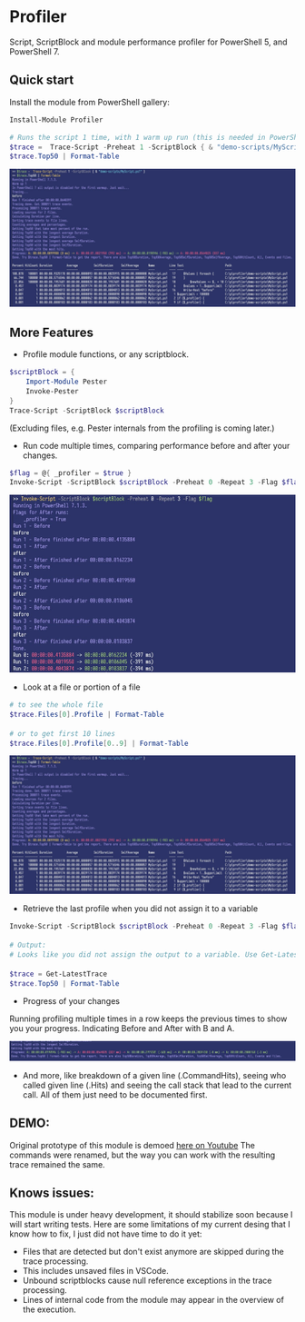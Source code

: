 # Profiler

Script, ScriptBlock and module performance profiler for PowerShell 5, and PowerShell 7. 

## Quick start

Install the module from PowerShell gallery: 

```powershell
Install-Module Profiler
```

```powershell
# Runs the script 1 time, with 1 warm up run (this is needed in PowerShell 7)
$trace =  Trace-Script -Preheat 1 -ScriptBlock { & "demo-scripts/MyScript.ps1" }
$trace.Top50 | Format-Table
```

![](images/Profile.jpg)

## More Features 

- Profile module functions, or any scriptblock.
```powershell
$scriptBlock = { 
    Import-Module Pester
    Invoke-Pester
}
Trace-Script -ScriptBlock $scriptBlock
```

(Excluding files, e.g. Pester internals from the profiling is coming later.)


- Run code multiple times, comparing performance before and after your changes. 

```powershell
$flag = @{ _profiler = $true }
Invoke-Script -ScriptBlock $scriptBlock -Preheat 0 -Repeat 3 -Flag $flag
```

![](images/Compare.jpg)

- Look at a file or portion of a file

```powershell
# to see the whole file 
$trace.Files[0].Profile | Format-Table

# or to get first 10 lines 
$trace.Files[0].Profile[0..9] | Format-Table
```

![](images/Profile.jpg)

- Retrieve the last profile when you did not assign it to a variable 

```powershell 
Invoke-Script -ScriptBlock $scriptBlock -Preheat 0 -Repeat 3 -Flag $flag

# Output:
# Looks like you did not assign the output to a variable. Use Get-LatestTrace to retrieve the trace, e.g.: $trace = Get-LatestTrace

$trace = Get-LatestTrace
$trace.Top50 | Format-Table
```

- Progress of your changes

Running profiling multiple times in a row keeps the previous times to show you your progress. Indicating Before and After with B and A.

![](images/Progress.jpg)

- And more, like breakdown of a given line (.CommandHits), seeing who called given line (.Hits) and seeing the call stack that lead to the current call. All of them just need to be documented first. 


## DEMO:

Original prototype of this module is demoed [here on Youtube](https://www.youtube.com/watch?v=qLjDjm-nvLQ) The commands were renamed, but the way you can work with the resulting trace remained the same.


## Knows issues:

This module is under heavy development, it should stabilize soon because I will start writing tests. Here are some limitations of my current desing that I know how to fix, I just did not have time to do it yet:

- Files that are detected but don't exist anymore are skipped during the trace processing.
- This includes unsaved files in VSCode.
- Unbound scriptblocks cause null reference exceptions in the trace processing. 
- Lines of internal code from the module may appear in the overview of the execution.







